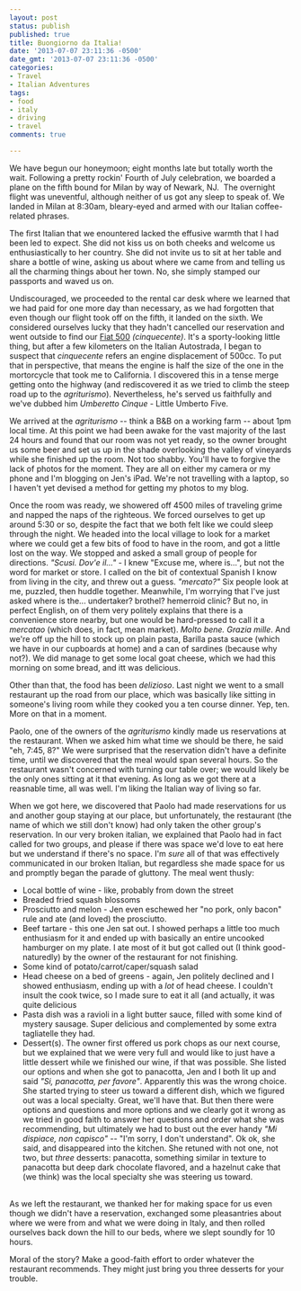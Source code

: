 ```yaml
---
layout: post
status: publish
published: true
title: Buongiorno da Italia!
date: '2013-07-07 23:11:36 -0500'
date_gmt: '2013-07-07 23:11:36 -0500'
categories:
- Travel
- Italian Adventures
tags:
- food
- italy
- driving
- travel
comments: true

---
```


We have begun our honeymoon; eight months late but totally worth the wait. Following a pretty rockin' Fourth of July celebration, we boarded a plane on the fifth bound for Milan by way of Newark, NJ. &nbsp;The overnight flight was uneventful, although neither of us got any sleep to speak of. We landed in Milan at 8:30am, bleary-eyed and armed with our Italian coffee-related phrases.


The first Italian that we enountered lacked the effusive warmth that I had been led to expect. She did not kiss us on both cheeks and welcome us enthusiastically to her country. She did not invite us to sit at her table and share a bottle of wine, asking us about where we came from and telling us all the charming things about her town. No, she simply stamped our passports and waved us on.


Undiscouraged, we proceeded to the rental car desk where we learned that we had paid for one more day than necessary, as we had forgotten that even though our flight took off on the fifth, it landed on the sixth. We considered ourselves lucky that they hadn't cancelled our reservation and went outside to find our <a href='http://www.google.it/search?q=fiat+500+image' target='blank'>Fiat 500</a> <em>(cinquecente)</em>. It's a sporty-looking little thing, but after a few kilometers on the Italian Autostrada, I began to suspect that <em>cinquecente</em> refers an engine displacement of 500cc. To put that in perspective, that means the engine is half the size of the one in the mortorcycle that took me to California. I discovered this in a tense merge getting onto the highway (and rediscovered it as we tried to climb the steep road up to the <em>agriturismo</em>).  Nevertheless, he's served us faithfully and we've dubbed him <em>Umberetto Cinque</em> - Little Umberto Five.


We arrived at the <em>agriturismo</em> -- think a B&amp;B on a working farm -- about 1pm local time. At this point we had been awake for the vast majority of the last 24 hours and found that our room was not yet ready, so the owner brought us some beer and set us up in the shade overlooking the valley of vineyards while she finished up the room. Not too shabby. You'll have to forgive the lack of photos for the moment. They are all on either my camera or my phone and I'm blogging on Jen's iPad. We're not travelling with a laptop, so I haven't yet devised a method for getting my photos to my blog.


Once the room was ready, we showered off 4500 miles of traveling grime and napped the naps of the righteous. We forced ourselves to get up around 5:30 or so, despite the fact that we both felt like we could sleep through the night. We headed into the local village to look for a market where we could get a few bits of food to have in the room, and got a little lost on the way.  We stopped and asked a small group of people for directions.  <em>"Scusi. Dov'e il..."</em> - I knew "Excuse me, where is...", but not the word for market or store.  I called on the bit of contextual Spanish I know from living in the city, and threw out a guess. <em>"mercato?"</em>  Six people look at me, puzzled, then huddle together. Meanwhile, I'm worrying that I've just asked where is the... undertaker? brothel? hemerroid clinic? But no, in perfect English, on of them very politely explains that there is a convenience store nearby, but one would be hard-pressed to call it a <em>mercatao</em> (which does, in fact, mean market). <em>Molto bene. Grazia mille</em>. And we're off up the hill to stock up on plain pasta, Barilla pasta sauce (which we have in our cupboards at home) and a can of sardines (because why not?). We did manage to get some local goat cheese, which we had this morning on some bread, and itt was delicious.


Other than that, the food has been <em>delizioso</em>. Last night we went to a small restaurant up the road from our place, which was basically like sitting in someone's living room while they cooked you a ten course dinner.  Yep, ten. More on that in a moment.


Paolo, one of the owners of the <em>agriturismo</em> kindly made us reservations at the restaurant. When we asked him what time we should be there, he said "eh, 7:45, 8?" We were surprised that the reservation didn't have a definite time, until we discovered that the meal would span several hours. So the restaurant wasn't concerned with turning our table over; we would likely be the only ones sitting at it that evening. As long as we got there at a reasnable time, all was well.  I'm liking the Italian way of living so far.


When we got here, we discovered that Paolo had made reservations for us and another goup staying at our place, but unfortunately, the restaurant (the name of which we still don't know) had only taken the other group's reservation. In our very broken italian, we explained that Paolo had in fact called for two groups, and please if there was space we'd love to eat here but we understand if there's no space. I'm <em>sure</em> all of that was effectively communicated in our broken Italian, but regardless she made space for us and promptly began the parade of gluttony. The meal went thusly:

<ul>
<li>Local bottle of wine - like, probably from down the street</li>
<li>Breaded fried squash blossoms</li>
<li>Prosciutto and melon - Jen even eschewed her "no pork, only bacon" rule and ate (and loved) the prosciutto.</li>
<li>Beef tartare - this one Jen sat out. I showed perhaps a little too much enthusiasm for it and ended up with basically an entire uncooked hamburger on my plate. I ate most of it but got called out (I think good-naturedly) by the owner of the restaurant for not finishing.</li>
<li>Some kind of potato/carrot/caper/squash salad</li>
<li>Head cheese on a bed of greens - again, Jen politely declined and I showed enthusiasm, ending up with a <em>lot</em> of head cheese. I couldn't insult the cook twice, so I made sure to eat it all (and actually, it was quite delicious</li>
<li>Pasta dish was a ravioli in a light butter sauce, filled with some kind of mystery sausage. Super delicious and complemented by some extra tagliatelle they had.</li>
<li>Dessert(s). The owner first offered us pork chops as our next course, but we explained that we were very full and would like to just have a little dessert while we finished our wine, if that was possible. She listed our options and when she got to panacotta, Jen and I both lit up and said <em>"Si, panacotta, per favore"</em>. Apparently this was the wrong choice. She started trying to steer us toward a different dish, which we figured out was a local specialty.  Great, we'll have that. But then there were options and questions and more options and we clearly got it wrong as we tried in good faith to answer her questions and order what she was recommending, but ultimately we had to bust out the ever handy <em>"Mi dispiace, non capisco"</em> -- "I'm sorry, I don't understand". Ok ok, she said, and disappeared into the kitchen.  She retuned with not one, not two, but <em>three</em> desserts: panacotta, something similar in texture to panacotta but deep dark chocolate flavored, and a hazelnut cake that  (we think) was the local specialty she was steering us toward.</li><br />
</ul>


As we left the restaurant, we thanked her for making space for us even though we didn't have a reservation, exchanged some pleasantries about where we were from and what we were doing in Italy, and then rolled ourselves back down the hill to our beds, where we slept soundly for 10 hours.  


Moral of the story? Make a good-faith effort to order whatever the restaurant recommends. They might just bring you three desserts for your trouble.
